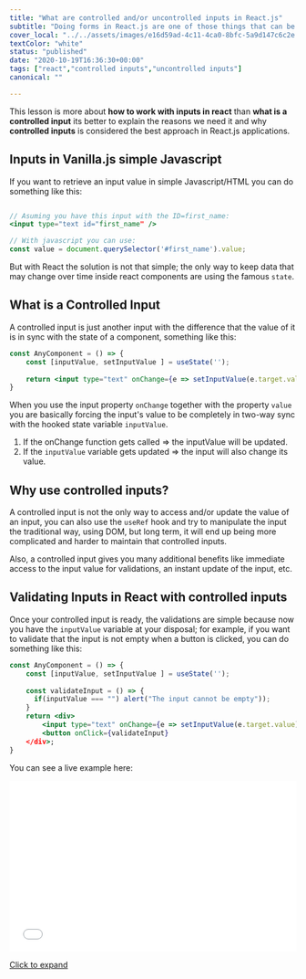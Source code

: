 ```yaml
---
title: "What are controlled and/or uncontrolled inputs in React.js"
subtitle: "Doing forms in React.js are one of those things that can be a little annoying"
cover_local: "../../assets/images/e16d59ad-4c11-4ca0-8bfc-5a9d147c6c2e.jpeg"
textColor: "white"
status: "published"
date: "2020-10-19T16:36:30+00:00"
tags: ["react","controlled inputs","uncontrolled inputs"]
canonical: ""

---
```


This lesson is more about **how to work with inputs in react** than **what is a controlled input** its better to explain the reasons we need it and why **controlled inputs** is considered the best approach in React.js applications.

## Inputs in Vanilla.js simple Javascript

If you want to retrieve an input value in simple Javascript/HTML you can do something like this:

```jsx

// Asuming you have this input with the ID=first_name:
<input type="text id="first_name" /> 

// With javascript you can use:
const value = document.querySelector('#first_name').value;
```

But with React the solution is not that simple; the only way to keep data that may change over time inside react components are using the famous `state`.

## What is a Controlled Input

A controlled input is just another input with the difference that the value of it is in sync with the state of a component, something like this:

```jsx
const AnyComponent = () => {
    const [inputValue, setInputValue ] = useState('');
    
    return <input type="text" onChange={e => setInputValue(e.target.value)} value={inputValue} />
}
```

When you use the input property `onChange` together with the property `value` you are basically forcing the input's value to be completely in two-way sync with the hooked state variable `inputValue`.

1. If the onChange function gets called => the inputValue will be updated.
2. If the `inputValue` variable gets updated => the input will also change its value.

## Why use controlled inputs?

A controlled input is not the only way to access and/or update the value of an input, you can also use the `useRef` hook and try to manipulate the input the traditional way, using DOM, but long term, it will end up being more complicated and harder to maintain that controlled inputs.

Also, a controlled input gives you many additional benefits like immediate access to the input value for validations, an instant update of the input, etc.

## Validating Inputs in React with controlled inputs

Once your controlled input is ready, the validations are simple because now you have the `inputValue` variable at your disposal; for example, if you want to validate that the input is not empty when a button is clicked, you can do something like this:


```jsx
const AnyComponent = () => {
    const [inputValue, setInputValue ] = useState('');
    
    const validateInput = () => {
      if(inputValue === "") alert("The input cannot be empty"));
    }
    return <div>
        <input type="text" onChange={e => setInputValue(e.target.value)} value={inputValue} />
        <button onClick={validateInput}
    </div>;
}
```

You can see a live example here:

<iframe width="100%" height="300" src="//jsfiddle.net/BreatheCode/yjcwozed/embedded/js,result/dark/" allowfullscreen="allowfullscreen" allowpaymentrequest frameborder="0"></iframe>

[Click to expand](https://jsfiddle.net/BreatheCode/yjcwozed/)
